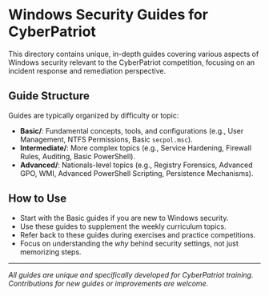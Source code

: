 # Windows Security Guides for CyberPatriot

This directory contains unique, in-depth guides covering various aspects of Windows security relevant to the CyberPatriot competition, focusing on an incident response and remediation perspective.

## Guide Structure

Guides are typically organized by difficulty or topic:

-   **Basic/**: Fundamental concepts, tools, and configurations (e.g., User Management, NTFS Permissions, Basic `secpol.msc`).
-   **Intermediate/**: More complex topics (e.g., Service Hardening, Firewall Rules, Auditing, Basic PowerShell).
-   **Advanced/**: Nationals-level topics (e.g., Registry Forensics, Advanced GPO, WMI, Advanced PowerShell Scripting, Persistence Mechanisms).

## How to Use

-   Start with the Basic guides if you are new to Windows security.
-   Use these guides to supplement the weekly curriculum topics.
-   Refer back to these guides during exercises and practice competitions.
-   Focus on understanding the *why* behind security settings, not just memorizing steps.

---
*All guides are unique and specifically developed for CyberPatriot training. Contributions for new guides or improvements are welcome.*
